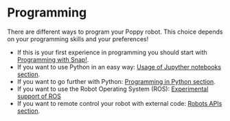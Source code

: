 # Programming

There are different ways to program your Poppy robot.
This choice depends on your programming skills and your preferences!

- If this is your first experience in programming you should start with [Programming with Snap!](snap.md).
- If you want to use Python in an easy way: [Usage of Jupyther notebooks section](notebooks.md).
- If you want to go further with Python: [Programming in Python section](python.md).
- If you want to use the Robot Operating System (ROS): [Experimental support of ROS](https://poppy.discourse.group/t/support-of-ros-available-for-poppy-ergo-jr/4963)
- If you want to remote control your robot with external code: [Robots APIs section](rest.md).
